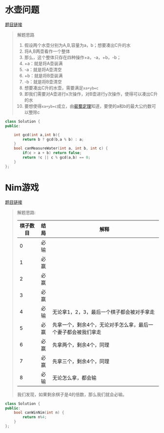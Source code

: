 # 水壶问题

[题目链接](https://leetcode.cn/problems/water-and-jug-problem/description/)

>
>
>解题思路
>
>1. 假设两个水壶分别为A,B,容量为a，b；想要凑出C升的水
>2. 将A,B两壶看作一个整体
>3. 那么，这个整体只存在四种操作+a，-a，+b，-b；
>4. +a：就是将A壶装满
>5. -a：就是将A壶清空
>6. +b：就是将B壶装满
>7. -b：就是将B壶清空
>8. 想要凑出C升的水壶，需要满足`xa+yb=c`
>9. 即我们需要对A壶进行x次操作，对B壶进行y次操作，使得可以凑出C升的水
>10. 要想使得`xa+yb=c`成立，由[裴蜀定理](https://www.baidu.com/s?wd=%E8%A3%B4%E8%9C%80%E5%AE%9A%E7%90%86&tn=25017023_2_dg&ch=8)知道，要使的a和b的最大公约数可以整除c

```c++
class Solution {
public:

    int gcd(int a,int b){
        return b ? gcd(b,a % b) : a;
    }
    bool canMeasureWater(int a, int b, int c) {
        if(c > a + b) return false;
        return !c || c % gcd(a,b) == 0;
    }
};
```

# Nim游戏

[题目链接](https://leetcode.cn/problems/nim-game/?envType=daily-question&envId=2024-02-04)

>
>
>解题思路:
>
>| 棋子数目 | 结局 | 解释                                                         |
>| -------- | :--: | ------------------------------------------------------------ |
>| 0        | 必输 |                                                              |
>| 1        | 必赢 |                                                              |
>| 2        | 必赢 |                                                              |
>| 3        | 必赢 |                                                              |
>| 4        | 必输 | 无论拿1，2，3，最后一个棋子都会被对手拿走                    |
>| 5        | 必赢 | 先拿一个，剩余4个，无论对手怎么拿，最后一个妻子都会被我们拿走 |
>| 6        | 必赢 | 先拿两个，剩余4个，同理                                      |
>| 7        | 必赢 | 先拿三个，剩余4个，同理                                      |
>| 8        | 必输 | 无论怎么拿，都会输                                           |
>
>我们发现，如果剩余棋子是4的倍数，那么我们就会必输。



```c++
class Solution {
public:
    bool canWinNim(int n) {
        return n%4;
    }
};
```


